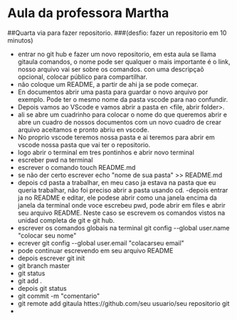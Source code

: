 # Aula da professora Martha
##Quarta via para fazer repositorio. 
###(desfio: fazer un repositorio em 10 minutos)

- entrar no git hub e fazer um novo repositorio, em esta aula se llama gitaula comandos, o nome pode ser qualquer o mais importante é o link, nosso arquivo vai ser sobre os comandos.
con uma descripçaõ opcional, colocar público para compartilhar.
- não coloque um README, a partir de ahi ja se pode começar. 
- En documentos abrir uma pasta para guardar o novo arquivo <aulagit comandos> por exemplo. Pode ter o mesmo nome da pasta vscode para nao confundir.
- Depois vamos ao VScode e vamos abrir a pasta <aulagit comandos> en <file, abrir folder>.
- ali se abre um cuadrinho para colocar o nome do que queremos abrir e abre un cuadro de nossos documentos com un novo cuadro de crear arquivo aceitamos e pronto abriu en vscode.
- No proprio vscode teremos nossa pasta e ai teremos para abrir em vscode nossa pasta que vai ter o repositorio.
- logo abrir o terminal em tres pontinhos e abrir novo terminal
- escreber pwd na terminal
- escrever o comando touch README.md
- se não der certo escrever echo "nome de sua pasta" >> README.md
- depois cd pasta a trabalhar, en meu caso ja estava na pasta que eu queria trabalhar, não foi preciso abrir a pasta usando cd.
-depois entrar ja no README e editar, ele podese abrir como una janela encima da janela da terminal onde voce escrebeu pwd, pode abrir em files e abrir seu arquivo README. Neste caso  se escrevem os comandos vistos na unidad completa de git e git hub.
- escrever os comandos globais na terminal  git config --global user.name "colocar seu nome"
- ecrever git config --global user.email "colacarseu email"
- pode continuar escrevendo em seu arquivo README
- depois escrever git init 
- git branch master
- git status
- git add .
- depois git status
- git commit -m "comentario"
- git remote add gitaula httes://github.com/seu usuario/seu repositorio git
- 


